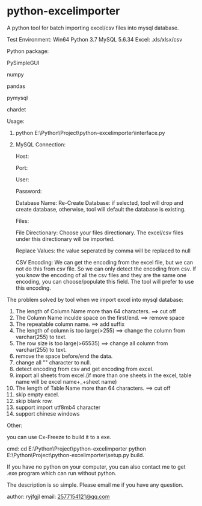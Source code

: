 # python-excelimporter
A python tool for batch importing excel/csv files into mysql database.

Test Environment:
Win64
Python 3.7
MySQL 5.6.34
Excel: .xls/xlsx/csv

Python package:

PySimpleGUI

numpy

pandas

pymysql

chardet


Usage:

1. python E:\Python\Project\python-excelimporter\interface.py

2. MySQL Connection:

   Host: 
   
   Port: 
   
   User: 
   
   Password: 
   
   Database Name:
   Re-Create Database: if selected, tool will drop and create database, otherwise, tool will default the database is existing.
   
   Files:
   
   File Directionary: Choose your files directionary. The excel/csv files under this directionary will be imported.
   
   Replace Values: the value seperated by comma will be replaced to null
   
   CSV Encoding: We can get the encoding from the excel file, but we can not do this from csv file. So we can only detect the encoding from csv. 
		If you know the encoding of all the csv files and they are the same one encoding, you can choose/populate this field. The tool will prefer to use this encoding.
   


The problem solved by tool when we import excel into mysql database:

1. The length of Column Name more than 64 characters. ==> cut off
2. The Column Name inculde space on the first/end. ==> remove space
3. The repeatable column name. ==> add suffix
4. The length of column is too large(>255) ==> change the column from varchar(255) to text.
5. The row size is too large(>65535) ==> change all column from varchar(255) to text.
6. remove the space before/end the data.
7. change all "" character to null.
8. detect encoding from csv and get encoding from excel.
9. import all sheets from excel.(if more than one sheets in the excel, table name will be excel name+_+sheet name)
10. The length of Table Name more than 64 characters. ==> cut off
11. skip empty excel.
12. skip blank row.
13. support import utf8mb4 character
14. support chinese windows

Other:

you can use Cx-Freeze to build it to a exe.

cmd: cd E:\Python\Project\python-excelimporter
python E:\Python\Project\python-excelimporter\setup.py build.

If you have no python on your computer, you can also contact me to get .exe program which can run without python.

The description is so simple. Please email me if you have any question.


author: ryjfgjl
email: 2577154121@qq.com

